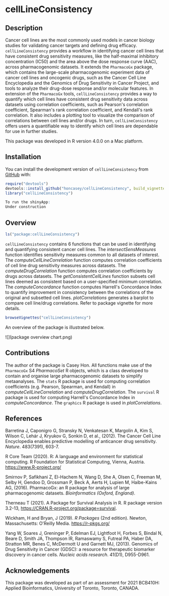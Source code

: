 
# cellLineConsistency

<!-- badges: start -->
<!-- badges: end -->

## Description

Cancer cell lines are the most commonly used models in cancer biology studies for validating cancer targets and defining drug efficacy. `cellLineConsistency` provides a workflow in identifying cancer cell lines that have consistent drug sensitivity measures, like the half-maximal inhibitory concentration (IC50) and the area above the dose response curve (AAC), across pharmacogenomic datasets. It extends the `PharmacoGx` package, which contains the large-scale pharmacogenomic experiment data of cancer cell lines and oncogenic drugs, such as the Cancer Cell Line Encyclopedia and the Genomics of Drug Sensitivity in Cancer Project, and tools to analyze their drug-dose response and/or molecular features. In extension of the `PharmacoGx` tools, `cellLineConsistency` provides a way to quantify which cell lines have consistent drug sensitivity data across datasets using correlation coefficients, such as Pearson's correlation coefficient, Spearman's rank correlation coefficient, and Kendall's rank correlation. It also includes a plotting tool to visualize the comparison of correlations between cell lines and/or drugs. In turn, `cellLineConsistency` offers users a quantifiable way to identify which cell lines are dependable for use in further studies.

This package was developed in R version 4.0.0 on a Mac platform.

## Installation

You can install the development version of `cellLineConsistency` from [GitHub](https://github.com/) with:

``` r
require("devtools")
devtools::install_github("honcasey/cellLineConsistency", build_vignettes = TRUE)
library("cellLineConsistency")

To run the shinyApp:
Under construction
```

## Overview
``` r
ls("package:cellLineConsistency")
``` 
`cellLineConsistency` contains 6 functions that can be used in identifying and quantifying consistent cancer cell lines. The *intersectSensMeasures* function identifies sensitivity measures common to all datasets of interest. The *computeCellLineCorrelation* function computes correlation coefficients of cell line drug sensitivity measures across datasets. The *computeDrugCorrelation* function computes correlation coefficients by drugs across datasets. The *getConsistentCellLines* function subsets cell lines deemed as consistent based on a user-specified minimum correlation. The *computeConcordance* function computes Harrell's Concordance Index to quantify improvement in consistency between the correlations of the original and subsetted cell lines. *plotCorrelations* generates a barplot to compare cell line/drug correlations. Refer to package vignette for more details.
``` r
browseVignettes("cellLineConsistency")
``` 
An overview of the package is illustrated below.

![](package overview chart.png)

## Contributions
The author of the package is Casey Hon. All functions make use of the `PharmacoGx` S4 *PharmacoSet* R objects, which is a class developed to contain and organise large pharmacogenomic datasets to simplify metaanalyses. The `stats` R package is used for computing correlation coefficients (e.g. Pearson, Spearman, and Kendall) in *computeCellLineCorrelation* and *computeDrugCorrelation*. The `survival` R package is used for computing Harrell's Concordance Index in *computeConcordance*. The `graphics` R package is used in *plotCorrelations*. 

## References
Barretina J, Caponigro G, Stransky N, Venkatesan K, Margolin A, Kim S, Wilson C, Lehár J, Kryukov G, Sonkin D, et al., (2012). The Cancer Cell Line Encyclopedia enables predictive modelling of anticancer drug sensitivity. *Nature*. 483(7391), 603-7.

R Core Team (2020). R: A language and environment for statistical computing. R Foundation for Statistical Computing, Vienna, Austria. https://www.R-project.org/

Smirnov P, Safikhani Z, El-Hachem N, Wang D, She A, Olsen C, Freeman M, Selby H, Gendoo D, Grossman P, Beck A, Aerts H, Lupien M, Haibe-Kains AG, (2016). PharmacoGx: an R package for analysis of large pharmacogenomic datasets. *Bioinformatics (Oxford, England)*.

Therneau T (2021). A Package for Survival Analysis in R. R package version 3.2-13, https://CRAN.R-project.org/package=survival.

Wickham, H and Bryan, J (2019). *R Packages* (2nd edition). Newton, Massachusetts: O'Reilly Media. https://r-pkgs.org/

Yang W, Soares J, Greninger P, Edelman EJ, Lightfoot H, Forbes S, Bindal N, Beare D, Smith JA, Thompson IR, Ramaswamy S, Futreal PA, Haber DA, Stratton MR, Benes C, McDermott U and Garnett MJ, (2013). Genomics of Drug Sensitivity in Cancer (GDSC): a resource for therapeutic biomarker discovery in cancer cells. *Nucleic acids research*. 41(D1), D955-D961. 

## Acknowledgements
This package was developed as part of an assessment for 2021 BCB410H: Applied Bioinformatics, University of Toronto, Toronto, CANADA.
